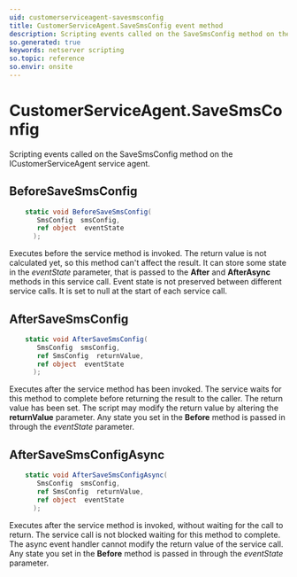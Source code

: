 ```yaml
---
uid: customerserviceagent-savesmsconfig
title: CustomerServiceAgent.SaveSmsConfig event method
description: Scripting events called on the SaveSmsConfig method on the CustomerServiceAgent service agent.
so.generated: true
keywords: netserver scripting
so.topic: reference
so.envir: onsite
---
```

# CustomerServiceAgent.SaveSmsConfig

Scripting events called on the <see cref='M:ICustomerServiceAgent.SaveSmsConfig'>SaveSmsConfig</see> method on the <see cref='ICustomerServiceAgent'>ICustomerServiceAgent</see>  service agent.

## BeforeSaveSmsConfig
```cs
    static void BeforeSaveSmsConfig(
       SmsConfig  smsConfig,
       ref object  eventState
      );
```
Executes before the service method is invoked.
The return value is not calculated yet, so this method can't affect the result.
It can store some state in the *eventState* parameter, that is passed to the **After** and **AfterAsync** methods in this service call.
Event state is not preserved between different service calls. It is set to null at the start of each service call.
## AfterSaveSmsConfig
```cs
    static void AfterSaveSmsConfig(
       SmsConfig  smsConfig,
       ref SmsConfig  returnValue,
       ref object  eventState
      );
```
Executes after the service method has been invoked. The service waits for this method to complete before returning the result to the caller.
The return value has been set. The script may modify the return value by altering the **returnValue** parameter.
Any state you set in the **Before** method is passed in through the *eventState* parameter.
## AfterSaveSmsConfigAsync
```cs
    static void AfterSaveSmsConfigAsync(
       SmsConfig  smsConfig,
       ref SmsConfig  returnValue,
       ref object  eventState
      );
```
Executes after the service method is invoked, without waiting for the call to return.
The service call is not blocked waiting for this method to complete.
The async event handler cannot modify the return value of the service call.
Any state you set in the **Before** method is passed in through the *eventState* parameter.

